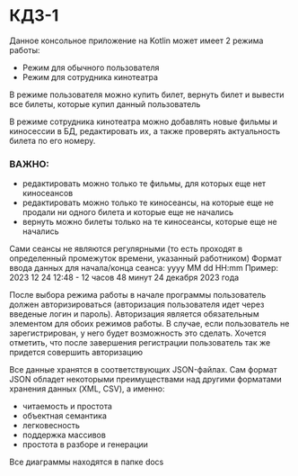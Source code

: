 # КДЗ-1

Данное консольное приложение на Kotlin может имеет 2 режима работы:
* Режим для обычного пользователя
* Режим для сотрудника кинотеатра

В режиме пользователя можно купить билет, вернуть билет и вывести все билеты, которые купил данный пользователь

В режиме сотрудника кинотеатра можно добавлять новые фильмы и киносессии в БД, редактировать их, а также проверять актуальность билета по его номеру.


### ВАЖНО:
- редактировать можно только те фильмы, для которых еще нет киносеансов
- редактировать можно только те киносеансы, на которые еще не продали ни одного билета и которые еще не начались
- вернуть можно билеты только на те киносеансы, которые еще не начались

Сами сеансы не являются регулярными (то есть проходят в определенный промежуток времени, указанный работником)
Формат ввода данных для начала/конца сеанса: yyyy MM dd HH:mm
Пример: 2023 12 24 12:48 - 12 часов 48 минут 24 декабря 2023 года

После выбора режима работы в начале программы пользователь должен авторизироваться (авторизация пользователя идет через введеные логин и пароль). Авторизация является обязательным элементом для обоих режимов работы. В случае, если пользователь не зарегистрирован, у него будет возможность это сделать. Хочется отметить, что после завершения регистрации пользователь так же придется совершить авторизацию

Все данные хранятся в соответствующих JSON-файлах. Сам формат JSON обладет некоторыми преимуществами над другими форматами хранения данных (XML, CSV), а именно:
- читаемость и простота
- объектная семантика
- легковесность
- поддержка массивов
- простота в разборе и генерации

Все диаграммы находятся в папке docs

